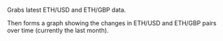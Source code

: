 Grabs latest ETH/USD and ETH/GBP data.

Then forms a graph showing the changes in ETH/USD and ETH/GBP pairs over time (currently the last month).

